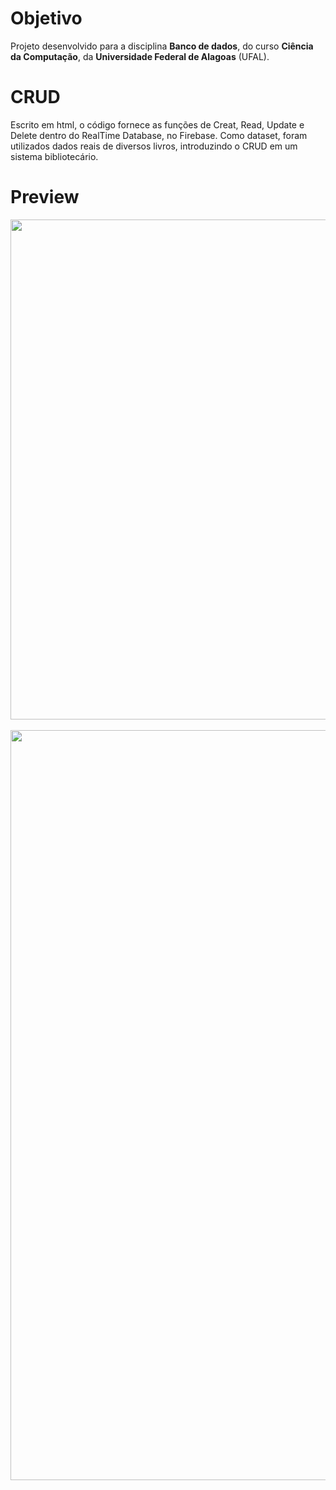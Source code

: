 # Objetivo

Projeto desenvolvido para a disciplina <strong>Banco de dados</strong>, do curso <strong>Ciência da Computação</strong>, 
da <strong>Universidade Federal de Alagoas</strong> (UFAL).

# CRUD

Escrito em html, o código fornece as funções de Creat, Read, Update e Delete dentro do RealTime Database, no Firebase.
Como dataset, foram utilizados dados reais de diversos livros, introduzindo o CRUD em um sistema bibliotecário.

# Preview

<div align="center">
<img src="https://user-images.githubusercontent.com/92494941/179410600-c09cdca8-b26d-481d-951d-b1470d09f9dd.png" width="800px" />
</div><br>

<div align="center">
<img src="https://user-images.githubusercontent.com/92494941/179410863-a7e98edc-af38-42fa-9e88-b617c78dc88b.png" width="1200px" />
</div><br>
